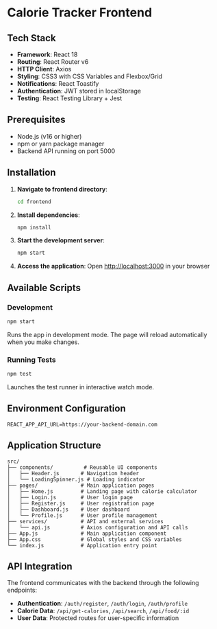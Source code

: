 # Calorie Tracker Frontend

## Tech Stack

- **Framework**: React 18
- **Routing**: React Router v6
- **HTTP Client**: Axios
- **Styling**: CSS3 with CSS Variables and Flexbox/Grid
- **Notifications**: React Toastify
- **Authentication**: JWT stored in localStorage
- **Testing**: React Testing Library + Jest

## Prerequisites

- Node.js (v16 or higher)
- npm or yarn package manager
- Backend API running on port 5000

## Installation

1. **Navigate to frontend directory**:
   ```bash
   cd frontend
   ```

2. **Install dependencies**:
   ```bash
   npm install
   ```

3. **Start the development server**:
   ```bash
   npm start
   ```

4. **Access the application**:
   Open [http://localhost:3000](http://localhost:3000) in your browser

## Available Scripts

### Development
```bash
npm start
```
Runs the app in development mode. The page will reload automatically when you make changes.

### Running Tests
```bash
npm test
```
Launches the test runner in interactive watch mode.


## Environment Configuration

```env
REACT_APP_API_URL=https://your-backend-domain.com
```

## Application Structure

```
src/
├── components/          # Reusable UI components
│   ├── Header.js       # Navigation header
│   └── LoadingSpinner.js # Loading indicator
├── pages/              # Main application pages
│   ├── Home.js         # Landing page with calorie calculator
│   ├── Login.js        # User login page
│   ├── Register.js     # User registration page
│   ├── Dashboard.js    # User dashboard
│   └── Profile.js      # User profile management
├── services/           # API and external services
│   └── api.js          # Axios configuration and API calls
├── App.js              # Main application component
├── App.css             # Global styles and CSS variables
└── index.js            # Application entry point
```

## API Integration

The frontend communicates with the backend through the following endpoints:

- **Authentication**: `/auth/register`, `/auth/login`, `/auth/profile`
- **Calorie Data**: `/api/get-calories`, `/api/search`, `/api/food/:id`
- **User Data**: Protected routes for user-specific information